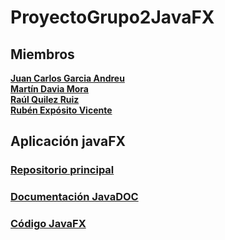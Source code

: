 # ProyectoGrupo2JavaFX

## Miembros
[**Juan Carlos Garcia Andreu**](https://github.com/JuanCarlosgarcia86) \
[**Martín Davia Mora**](https://github.com/Apolonelche) \
[**Raúl Quilez Ruiz**](https://github.com/Quilez42) \
[**Rubén Expósito Vicente**](https://github.com/Rebirzt)

## Aplicación javaFX
### [Repositorio principal](https://github.com/Proyecto1K2024Grupo2/ProyectoGrupo2_2024)
### [Documentación JavaDOC](https://proyecto1k2024grupo2.github.io/ProyectoGrupo2JavaFX/com.iesochoa.grupo2.proyectogrupo2javafx/module-summary.html)
### [Código JavaFX](https://github.com/Proyecto1K2024Grupo2/ProyectoGrupo2JavaFX/tree/master)
